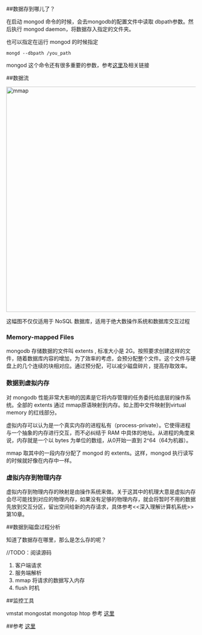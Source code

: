 ##数据存到哪儿了？

在启动 mongod 命令的时候，会去mongodb的配置文件中读取 dbpath参数。然后执行 mongod daemon，将数据存入指定的文件夹。

也可以指定在运行 mongod 的时候指定
    
    mongd --dbpath /you_path

mongod 这个命令还有很多重要的参数，参考[这里](http://docs.mongodb.org/manual/tutorial/manage-mongodb-processes/)及相关链接




##数据流


<img src="{{ IMAGE_PATH }}/mongdb/mongodb-storage-map.png" alt="mmap" title="map" width=600/>

这幅图不仅仅适用于 NoSQL 数据库，适用于绝大数操作系统和数据库交互过程

### Memory-mapped Files

mongodb 存储数据的文件叫 extents , 标准大小是 2G。按照要求创建这样的文件，随着数据库内容的增加，为了效率的考虑，会预分配整个文件。这个文件与硬盘上的几个连续的块相对应。通过预分配，可以减少磁盘碎片，提高存取效率。

### 数据到虚拟内存

对 mongodb 性能非常大影响的因素是它将内存管理的任务委托给底层的操作系统。全部的 extents 通过 mmap原语映射到内存。如上图中文件映射到virtual memory 的红线部分。

虚拟内存可以认为是一个真实内存的进程私有（process-private）。它使得进程与一个抽象的内存进行交互，而不必纠结于 RAM 中具体的地址。从进程的角度来说，内存就是一个以 bytes 为单位的数组，从0开始一直到 2^64（64为机器）。

mmap 取其中的一段内存分配了 mongod 的 extents。这样，mongod 执行读写的时候就好像在内存中一样。

### 虚拟内存到物理内存

虚拟内存到物理内存的映射是由操作系统来做。关于这其中的机理大意是虚拟内存会尽可能找到对应的物理内存，如果没有足够的物理内存，就会将暂时不用的数据先放到交互分区，留出空间给新的内存请求，具体参考<<深入理解计算机系统>>第10章。

##数据到磁盘过程分析

知道了数据存在哪里，那么是怎么存的呢？

//TODO：阅读源码
1. 客户端请求
2. 服务端解析
3. mmap 将请求的数据写入内存
4. flush 时机




##监控工具

vmstat
mongostat
mongotop
htop
参考 [这里](http://docs.mongodb.org/manual/administration/monitoring/)




##参考
[这里](http://www.polyspot.com/en/blog/2012/understanding-mongodb-storage/)


  [1]: http://www.polyspot.com/en/blog/wp-content/uploads/2012/07/mongodb-memory.png
